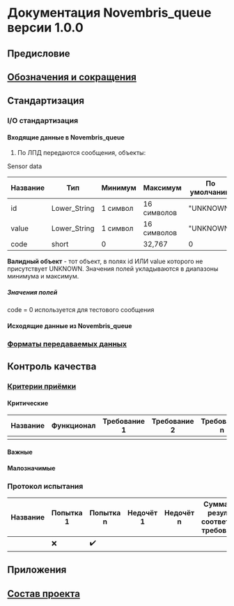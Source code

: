 # Документация **Novembris_queue** версии **1.0.0**

## Предисловие

## [Обозначения и сокращения](Обозначения_и_сокращения.md)

## Стандартизация

### I/O стандартизация

#### Входящие данные в **Novembris_queue**

1. По ЛПД передаются сообщения, объекты:

Sensor data

| Название | Тип           | Минимум      | Максимум     | По умолчанию |
|----------|---------------|--------------|--------------|--------------|
| id       | Lower_String  | 1 символ     | 16 символов  | "UNKNOWN"    |
| value    | Lower_String  | 1 символ     | 16 символов  | "UNKNOWN"    |
| code     | short         | 0            | 32,767       | 0            |

**Валидный объект** - тот объект, в полях id ИЛИ value которого не присутствует UNKNOWN. Значения полей укладываются в 
диапазоны минимума и максимум.

##### Значения полей
code = 0 используется для тестового сообщения

#### Исходящие данные из **Novembris_queue**

### [Форматы передаваемых данных](Форматы_данных.md)

## Контроль качества

### [Критерии приёмки](Критерии_приёмки.md)

#### Критические

| Название | Функционал | Требование 1 | Требование 2 | Требование n | Допущение 1 |
|----------|------------|--------------|--------------|--------------|-------------|
|          |            |              |              |              |             |

#### Важные

#### Малозначимые

### Протокол испытания

| Название | Попытка 1 | Попытка n | Недочёт 1 | Недочёт n | Суммарный результат соответствия требованиям |
|----------|-----------|-----------|-----------|-----------|----------------------------------------------|
|          | ❌         | ✔️        |           |           |                                              |

## Приложения

## [Состав проекта](Список_всех_документашек.md)